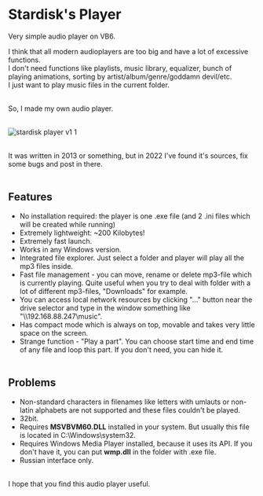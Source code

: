 # Stardisk's Player
Very simple audio player on VB6.

I think that all modern audioplayers are too big and have a lot of excessive functions. <br>
I don't need functions like playlists, music library, equalizer, bunch of playing animations, sorting by artist/album/genre/goddamn devil/etc.<br>
I just want to play music files in the current folder.<br><br>

So, I made my own audio player.<br><br>

![stardisk player v1 1](https://user-images.githubusercontent.com/24385735/202901770-50b563ec-12d9-4492-9d22-822f9bdcc558.png)<br><br>

It was written in 2013 or something, but in 2022 I've found it's sources, fix some bugs and post in there.<br><br>

## Features ##
- No installation required: the player is one .exe file (and 2 .ini files which will be created while running)
- Extremely lightweight: ~200 Kilobytes!
- Extremely fast launch.
- Works in any Windows version.
- Integrated file explorer. Just select a folder and player will play all the mp3 files inside.
- Fast file management - you can move, rename or delete mp3-file which is currently playing. Quite useful when you try to deal with folder with a lot of different mp3-files, "Downloads" for example.
- You can access local network resources by clicking "..." button near the drive selector and type in the window something like "\\\\192.168.88.247\music".
- Has compact mode which is always on top, movable and takes very little space on the screen.
- Strange function - "Play a part". You can choose start time and end time of any file and loop this part. If you don't need, you can hide it.
<br><br>
## Problems ##
- Non-standard characters in filenames like letters with umlauts or non-latin alphabets are not supported and these files couldn't be played.<br>
- 32bit.<br>
- Requires **MSVBVM60.DLL** installed in your system. But usually this file is located in C:\Windows\system32.<br>
- Requires Windows Media Player installed, because it uses its API. If you don't have it, you can put **wmp.dll** in the folder with .exe file. <br>
- Russian interface only.<br><br>

I hope that you find this audio player useful.
